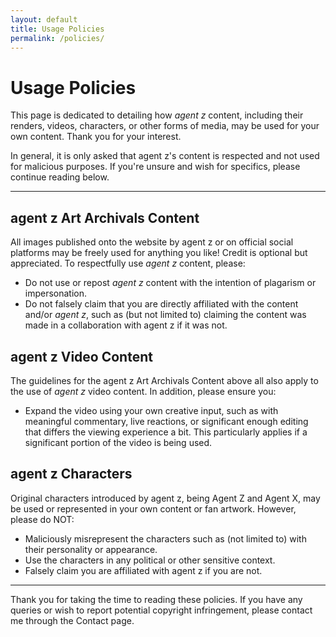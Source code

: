 ```yaml
---
layout: default
title: Usage Policies
permalink: /policies/
---
```


  <div class="contact-title-bar">
    <h1>Usage Policies</h1>
  </div>

  <div class="page-content">
    <p>This page is dedicated to detailing how <em>agent z</em> content, including their renders, videos, characters, or other forms of media, may be used for your own content. Thank you for your interest.</p>
    <p>In general, it is only asked that agent z's content is respected and not used for malicious purposes. If you're unsure and wish for specifics, please continue reading below.</p>
    <hr class="section-divider" />
    <p>
      <h2>agent z Art Archivals Content</h2>
    </p>
    <p>All images published onto the website by agent z or on official social platforms may be freely used for anything you like! Credit is optional but appreciated. To respectfully use <em>agent z</em> content, please:</p>
    <ul class="dot-list">
      <li>Do not use or repost <em>agent z</em> content with the intention of plagarism or impersonation.</li>
      <li>Do not falsely claim that you are directly affiliated with the content and/or <em>agent z</em>, such as (but not limited to) claiming the content was made in a collaboration with agent z if it was not.</li>
    </ul>
    <p>
      <h2>agent z Video Content</h2>
    </p>
    <p>The guidelines for the agent z Art Archivals Content above all also apply to the use of <em>agent z</em> video content. In addition, please ensure you:</p>
    <ul class="dot-list">
      <li>Expand the video using your own creative input, such as with meaningful commentary, live reactions, or significant enough editing that differs the viewing experience a bit. This particularly applies if a significant portion of the video is being used.</li>
    </ul>
    <p>
      <h2>agent z Characters</h2>
    </p>
    <p>Original characters introduced by agent z, being Agent Z and Agent X, may be used or represented in your own content or fan artwork. However, please do NOT:</p>
    <ul class="dot-list">
      <li>Maliciously misrepresent the characters such as (not limited to) with their personality or appearance.</li>
      <li>Use the characters in any political or other sensitive context.</li>
      <li>Falsely claim you are affiliated with agent z if you are not.</li>
    </ul>
    <hr class="section-divider" />
    <p>Thank you for taking the time to reading these policies. If you have any queries or wish to report potential copyright infringement, please contact me through the Contact page.</p>
  </div>

